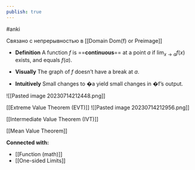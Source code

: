```yaml
---
publish: true
---
```

#anki


Связано с непрерывностью в [[Domain Dom(f) or Preimage]]


- **Definition**
A function $f$ is ==**continuous**== at a point $a$ if $\lim_{x \to a} f(x)$ exists, and equals $f(a)$.

- **Visually**
The graph of $f$ doesn’t have a break at $a$.

- **Intuitively**
Small changes to �a yield small changes in �f’s output.

![[Pasted image 20230714212448.png]]

[[Extreme Value Theorem (EVT)]]
![[Pasted image 20230714212956.png]]

[[Intermediate Value Theorem (IVT)]]


[[Mean Value Theorem]]




**Connected with:**
- [[Function (math)]]
- [[One-sided Limits]]


